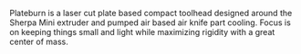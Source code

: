 Plateburn is a laser cut plate based compact toolhead designed around the Sherpa Mini extruder and pumped air based air knife part cooling. Focus is on keeping things small and light while maximizing rigidity with a great center of mass. 
